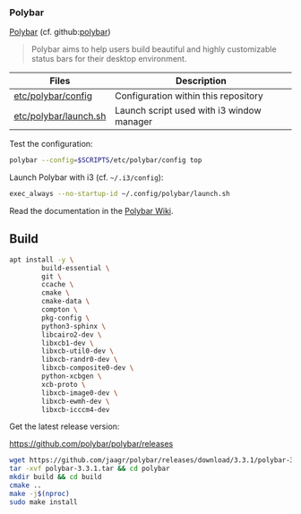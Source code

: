 ### Polybar

[Polybar][0] (cf. github:[polybar][1])

> Polybar aims to help users build beautiful and highly customizable status 
> bars for their desktop environment.

Files                      | Description
---------------------------|---------------------------
[etc/polybar/config][3]    | Configuration within this repository
[etc/polybar/launch.sh][4] | Launch script used with i3 window manager

Test the configuration:

```bash
polybar --config=$SCRIPTS/etc/polybar/config top
```

Launch Polybar with i3 (cf. `~/.i3/config`):

```bash
exec_always --no-startup-id ~/.config/polybar/launch.sh
```

Read the documentation in the [Polybar Wiki][2].

## Build


```bash
apt install -y \
        build-essential \
        git \
        ccache \
        cmake \
        cmake-data \
        compton \
        pkg-config \
        python3-sphinx \
        libcairo2-dev \
        libxcb1-dev \
        libxcb-util0-dev \
        libxcb-randr0-dev \
        libxcb-composite0-dev \
        python-xcbgen \
        xcb-proto \
        libxcb-image0-dev \
        libxcb-ewmh-dev \
        libxcb-icccm4-dev
```

Get the latest release version:

<https://github.com/polybar/polybar/releases>

```bash
wget https://github.com/jaagr/polybar/releases/download/3.3.1/polybar-3.3.1.tar
tar -xvf polybar-3.3.1.tar && cd polybar
mkdir build && cd build
cmake ..
make -j$(nproc)
sudo make install
```



[0]: https://polybar.github.io/
[1]: https://github.com/jaagr/polybar
[2]: https://github.com/jaagr/polybar/wiki
[3]: config
[4]: launch.sh
